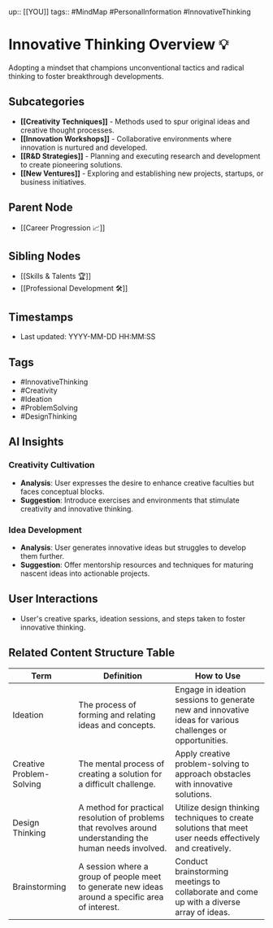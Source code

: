 
up:: [[YOU]]
tags:: #MindMap #PersonalInformation #InnovativeThinking

# Innovative Thinking Overview 💡

Adopting a mindset that champions unconventional tactics and radical thinking to foster breakthrough developments.

## Subcategories
- **[[Creativity Techniques]]** - Methods used to spur original ideas and creative thought processes.
- **[[Innovation Workshops]]** - Collaborative environments where innovation is nurtured and developed.
- **[[R&D Strategies]]** - Planning and executing research and development to create pioneering solutions.
- **[[New Ventures]]** - Exploring and establishing new projects, startups, or business initiatives.

## Parent Node
- [[Career Progression 📈]]

## Sibling Nodes
- [[Skills & Talents 🏆]]
- [[Professional Development 🛠️]]

## Timestamps
- Last updated: YYYY-MM-DD HH:MM:SS

## Tags
- #InnovativeThinking
- #Creativity
- #Ideation
- #ProblemSolving
- #DesignThinking

## AI Insights
### Creativity Cultivation
- **Analysis**: User expresses the desire to enhance creative faculties but faces conceptual blocks.
- **Suggestion**: Introduce exercises and environments that stimulate creativity and innovative thinking.

### Idea Development
- **Analysis**: User generates innovative ideas but struggles to develop them further.
- **Suggestion**: Offer mentorship resources and techniques for maturing nascent ideas into actionable projects.

## User Interactions
- User's creative sparks, ideation sessions, and steps taken to foster innovative thinking.


## Related Content Structure Table
| Term                 | Definition                                                             | How to Use |
|----------------------|------------------------------------------------------------------------|-------------|
| Ideation             | The process of forming and relating ideas and concepts.                | Engage in ideation sessions to generate new and innovative ideas for various challenges or opportunities. |
| Creative Problem-Solving | The mental process of creating a solution for a difficult challenge. | Apply creative problem-solving to approach obstacles with innovative solutions. |
| Design Thinking      | A method for practical resolution of problems that revolves around understanding the human needs involved. | Utilize design thinking techniques to create solutions that meet user needs effectively and creatively. |
| Brainstorming        | A session where a group of people meet to generate new ideas around a specific area of interest. | Conduct brainstorming meetings to collaborate and come up with a diverse array of ideas. |

